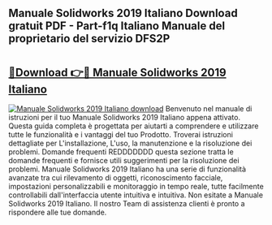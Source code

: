 ## Manuale Solidworks 2019 Italiano Download gratuit PDF - Part-f1q Italiano Manuale del proprietario del servizio DFS2P

# <h2><a href="http://dfa4ei.blite.top/?on=Manuale+Solidworks+2019+Italiano">🔗Download 👉🔴 Manuale Solidworks 2019 Italiano</a></h2>

[![Manuale Solidworks 2019 Italiano download](https://i.imgur.com/lujVjoI.png)](http://dfa4ei.blite.top/?on=Manuale+Solidworks+2019+Italiano)
Benvenuto nel manuale di istruzioni per il tuo Manuale Solidworks 2019 Italiano appena attivato. Questa guida completa è progettata per aiutarti a comprendere e utilizzare tutte le funzionalità e i vantaggi del tuo Prodotto. Troverai istruzioni dettagliate per L'installazione, L'uso, la manutenzione e la risoluzione dei problemi. Domande frequenti REDDDDDDD questa sezione tratta le domande frequenti e fornisce utili suggerimenti per la risoluzione dei problemi. Manuale Solidworks 2019 Italiano ha una serie di funzionalità avanzate tra cui rilevamento di oggetti, riconoscimento facciale, impostazioni personalizzabili e monitoraggio in tempo reale, tutte facilmente controllabili dall'interfaccia utente intuitiva e intuitiva. Non esitate a Manuale Solidworks 2019 Italiano. Il nostro Team di assistenza clienti è pronto a rispondere alle tue domande.
